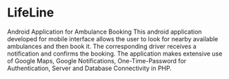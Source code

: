 # LifeLine
Android Application for Ambulance Booking
This android application developed for mobile interface allows the user to look for nearby available ambulances and then book it. The corresponding driver receives a notification and confirms the booking.
The application makes extensive use of Google Maps, Google Notifications, One-Time-Password for Authentication, Server and Database Connectivity in PHP. 
